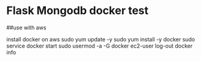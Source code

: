 # Flask Mongodb docker test

##use with aws

install docker on aws
sudo yum update -y
sudo yum install -y docker
sudo service docker start
sudo usermod -a -G docker ec2-user
log-out
docker info
